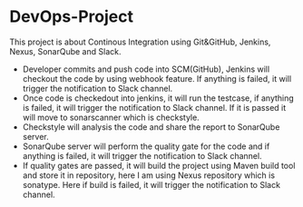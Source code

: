 # DevOps-Project
This project is about Continous Integration using Git&GitHub, Jenkins, Nexus, SonarQube and Slack.

- Developer commits and push code into SCM(GitHub), Jenkins will checkout the code by using webhook feature. If anything is failed, it will trigger the notification to Slack channel.
- Once code is checkedout into jenkins, it will run the testcase, if anything is failed, it will trigger the notification to Slack channel. If it is passed it will move to sonarscanner which is checkstyle.
- Checkstyle will analysis the code and share the report to SonarQube server.
- SonarQube server will perform the quality gate for the code and if anything is failed, it will trigger the notification to Slack channel.
- If quality gates are passed, it will build the project using Maven build tool and store it in repository, here I am using Nexus repository which is sonatype. Here if build is failed, it will trigger the notification to Slack channel.